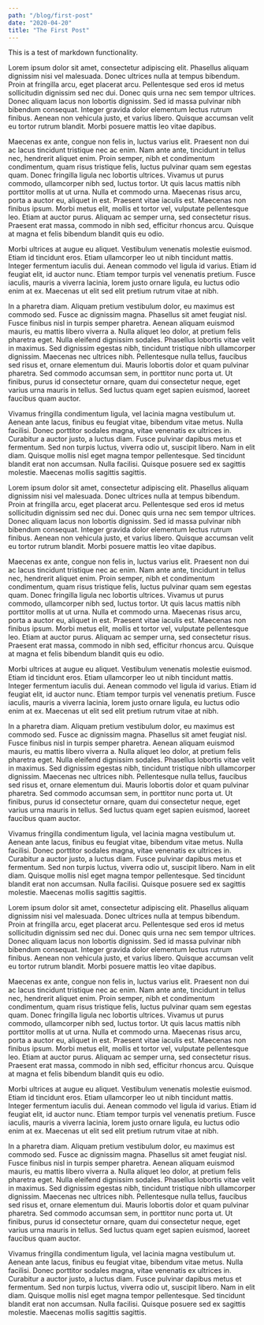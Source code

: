 ```yaml
---
path: "/blog/first-post"
date: "2020-04-20"
title: "The First Post"
---
```

This is a test of markdown functionality.

Lorem ipsum dolor sit amet, consectetur adipiscing elit. Phasellus aliquam dignissim nisi vel malesuada. Donec ultrices nulla at tempus bibendum. Proin at fringilla arcu, eget placerat arcu. Pellentesque sed eros id metus sollicitudin dignissim sed nec dui. Donec quis urna nec sem tempor ultrices. Donec aliquam lacus non lobortis dignissim. Sed id massa pulvinar nibh bibendum consequat. Integer gravida dolor elementum lectus rutrum finibus. Aenean non vehicula justo, et varius libero. Quisque accumsan velit eu tortor rutrum blandit. Morbi posuere mattis leo vitae dapibus.

Maecenas ex ante, congue non felis in, luctus varius elit. Praesent non dui ac lacus tincidunt tristique nec ac enim. Nam ante ante, tincidunt in tellus nec, hendrerit aliquet enim. Proin semper, nibh et condimentum condimentum, quam risus tristique felis, luctus pulvinar quam sem egestas quam. Donec fringilla ligula nec lobortis ultrices. Vivamus ut purus commodo, ullamcorper nibh sed, luctus tortor. Ut quis lacus mattis nibh porttitor mollis at ut urna. Nulla et commodo urna. Maecenas risus arcu, porta a auctor eu, aliquet in est. Praesent vitae iaculis est. Maecenas non finibus ipsum. Morbi metus elit, mollis et tortor vel, vulputate pellentesque leo. Etiam at auctor purus. Aliquam ac semper urna, sed consectetur risus. Praesent erat massa, commodo in nibh sed, efficitur rhoncus arcu. Quisque at magna et felis bibendum blandit quis eu odio.

Morbi ultrices at augue eu aliquet. Vestibulum venenatis molestie euismod. Etiam id tincidunt eros. Etiam ullamcorper leo ut nibh tincidunt mattis. Integer fermentum iaculis dui. Aenean commodo vel ligula id varius. Etiam id feugiat elit, id auctor nunc. Etiam tempor turpis vel venenatis pretium. Fusce iaculis, mauris a viverra lacinia, lorem justo ornare ligula, eu luctus odio enim at ex. Maecenas ut elit sed elit pretium rutrum vitae at nibh.

In a pharetra diam. Aliquam pretium vestibulum dolor, eu maximus est commodo sed. Fusce ac dignissim magna. Phasellus sit amet feugiat nisl. Fusce finibus nisl in turpis semper pharetra. Aenean aliquam euismod mauris, eu mattis libero viverra a. Nulla aliquet leo dolor, at pretium felis pharetra eget. Nulla eleifend dignissim sodales. Phasellus lobortis vitae velit in maximus. Sed dignissim egestas nibh, tincidunt tristique nibh ullamcorper dignissim. Maecenas nec ultrices nibh. Pellentesque nulla tellus, faucibus sed risus et, ornare elementum dui. Mauris lobortis dolor et quam pulvinar pharetra. Sed commodo accumsan sem, in porttitor nunc porta ut. Ut finibus, purus id consectetur ornare, quam dui consectetur neque, eget varius urna mauris in tellus. Sed luctus quam eget sapien euismod, laoreet faucibus quam auctor.

Vivamus fringilla condimentum ligula, vel lacinia magna vestibulum ut. Aenean ante lacus, finibus eu feugiat vitae, bibendum vitae metus. Nulla facilisi. Donec porttitor sodales magna, vitae venenatis ex ultrices in. Curabitur a auctor justo, a luctus diam. Fusce pulvinar dapibus metus et fermentum. Sed non turpis luctus, viverra odio ut, suscipit libero. Nam in elit diam. Quisque mollis nisl eget magna tempor pellentesque. Sed tincidunt blandit erat non accumsan. Nulla facilisi. Quisque posuere sed ex sagittis molestie. Maecenas mollis sagittis sagittis.

Lorem ipsum dolor sit amet, consectetur adipiscing elit. Phasellus aliquam dignissim nisi vel malesuada. Donec ultrices nulla at tempus bibendum. Proin at fringilla arcu, eget placerat arcu. Pellentesque sed eros id metus sollicitudin dignissim sed nec dui. Donec quis urna nec sem tempor ultrices. Donec aliquam lacus non lobortis dignissim. Sed id massa pulvinar nibh bibendum consequat. Integer gravida dolor elementum lectus rutrum finibus. Aenean non vehicula justo, et varius libero. Quisque accumsan velit eu tortor rutrum blandit. Morbi posuere mattis leo vitae dapibus.

Maecenas ex ante, congue non felis in, luctus varius elit. Praesent non dui ac lacus tincidunt tristique nec ac enim. Nam ante ante, tincidunt in tellus nec, hendrerit aliquet enim. Proin semper, nibh et condimentum condimentum, quam risus tristique felis, luctus pulvinar quam sem egestas quam. Donec fringilla ligula nec lobortis ultrices. Vivamus ut purus commodo, ullamcorper nibh sed, luctus tortor. Ut quis lacus mattis nibh porttitor mollis at ut urna. Nulla et commodo urna. Maecenas risus arcu, porta a auctor eu, aliquet in est. Praesent vitae iaculis est. Maecenas non finibus ipsum. Morbi metus elit, mollis et tortor vel, vulputate pellentesque leo. Etiam at auctor purus. Aliquam ac semper urna, sed consectetur risus. Praesent erat massa, commodo in nibh sed, efficitur rhoncus arcu. Quisque at magna et felis bibendum blandit quis eu odio.

Morbi ultrices at augue eu aliquet. Vestibulum venenatis molestie euismod. Etiam id tincidunt eros. Etiam ullamcorper leo ut nibh tincidunt mattis. Integer fermentum iaculis dui. Aenean commodo vel ligula id varius. Etiam id feugiat elit, id auctor nunc. Etiam tempor turpis vel venenatis pretium. Fusce iaculis, mauris a viverra lacinia, lorem justo ornare ligula, eu luctus odio enim at ex. Maecenas ut elit sed elit pretium rutrum vitae at nibh.

In a pharetra diam. Aliquam pretium vestibulum dolor, eu maximus est commodo sed. Fusce ac dignissim magna. Phasellus sit amet feugiat nisl. Fusce finibus nisl in turpis semper pharetra. Aenean aliquam euismod mauris, eu mattis libero viverra a. Nulla aliquet leo dolor, at pretium felis pharetra eget. Nulla eleifend dignissim sodales. Phasellus lobortis vitae velit in maximus. Sed dignissim egestas nibh, tincidunt tristique nibh ullamcorper dignissim. Maecenas nec ultrices nibh. Pellentesque nulla tellus, faucibus sed risus et, ornare elementum dui. Mauris lobortis dolor et quam pulvinar pharetra. Sed commodo accumsan sem, in porttitor nunc porta ut. Ut finibus, purus id consectetur ornare, quam dui consectetur neque, eget varius urna mauris in tellus. Sed luctus quam eget sapien euismod, laoreet faucibus quam auctor.

Vivamus fringilla condimentum ligula, vel lacinia magna vestibulum ut. Aenean ante lacus, finibus eu feugiat vitae, bibendum vitae metus. Nulla facilisi. Donec porttitor sodales magna, vitae venenatis ex ultrices in. Curabitur a auctor justo, a luctus diam. Fusce pulvinar dapibus metus et fermentum. Sed non turpis luctus, viverra odio ut, suscipit libero. Nam in elit diam. Quisque mollis nisl eget magna tempor pellentesque. Sed tincidunt blandit erat non accumsan. Nulla facilisi. Quisque posuere sed ex sagittis molestie. Maecenas mollis sagittis sagittis.

Lorem ipsum dolor sit amet, consectetur adipiscing elit. Phasellus aliquam dignissim nisi vel malesuada. Donec ultrices nulla at tempus bibendum. Proin at fringilla arcu, eget placerat arcu. Pellentesque sed eros id metus sollicitudin dignissim sed nec dui. Donec quis urna nec sem tempor ultrices. Donec aliquam lacus non lobortis dignissim. Sed id massa pulvinar nibh bibendum consequat. Integer gravida dolor elementum lectus rutrum finibus. Aenean non vehicula justo, et varius libero. Quisque accumsan velit eu tortor rutrum blandit. Morbi posuere mattis leo vitae dapibus.

Maecenas ex ante, congue non felis in, luctus varius elit. Praesent non dui ac lacus tincidunt tristique nec ac enim. Nam ante ante, tincidunt in tellus nec, hendrerit aliquet enim. Proin semper, nibh et condimentum condimentum, quam risus tristique felis, luctus pulvinar quam sem egestas quam. Donec fringilla ligula nec lobortis ultrices. Vivamus ut purus commodo, ullamcorper nibh sed, luctus tortor. Ut quis lacus mattis nibh porttitor mollis at ut urna. Nulla et commodo urna. Maecenas risus arcu, porta a auctor eu, aliquet in est. Praesent vitae iaculis est. Maecenas non finibus ipsum. Morbi metus elit, mollis et tortor vel, vulputate pellentesque leo. Etiam at auctor purus. Aliquam ac semper urna, sed consectetur risus. Praesent erat massa, commodo in nibh sed, efficitur rhoncus arcu. Quisque at magna et felis bibendum blandit quis eu odio.

Morbi ultrices at augue eu aliquet. Vestibulum venenatis molestie euismod. Etiam id tincidunt eros. Etiam ullamcorper leo ut nibh tincidunt mattis. Integer fermentum iaculis dui. Aenean commodo vel ligula id varius. Etiam id feugiat elit, id auctor nunc. Etiam tempor turpis vel venenatis pretium. Fusce iaculis, mauris a viverra lacinia, lorem justo ornare ligula, eu luctus odio enim at ex. Maecenas ut elit sed elit pretium rutrum vitae at nibh.

In a pharetra diam. Aliquam pretium vestibulum dolor, eu maximus est commodo sed. Fusce ac dignissim magna. Phasellus sit amet feugiat nisl. Fusce finibus nisl in turpis semper pharetra. Aenean aliquam euismod mauris, eu mattis libero viverra a. Nulla aliquet leo dolor, at pretium felis pharetra eget. Nulla eleifend dignissim sodales. Phasellus lobortis vitae velit in maximus. Sed dignissim egestas nibh, tincidunt tristique nibh ullamcorper dignissim. Maecenas nec ultrices nibh. Pellentesque nulla tellus, faucibus sed risus et, ornare elementum dui. Mauris lobortis dolor et quam pulvinar pharetra. Sed commodo accumsan sem, in porttitor nunc porta ut. Ut finibus, purus id consectetur ornare, quam dui consectetur neque, eget varius urna mauris in tellus. Sed luctus quam eget sapien euismod, laoreet faucibus quam auctor.

Vivamus fringilla condimentum ligula, vel lacinia magna vestibulum ut. Aenean ante lacus, finibus eu feugiat vitae, bibendum vitae metus. Nulla facilisi. Donec porttitor sodales magna, vitae venenatis ex ultrices in. Curabitur a auctor justo, a luctus diam. Fusce pulvinar dapibus metus et fermentum. Sed non turpis luctus, viverra odio ut, suscipit libero. Nam in elit diam. Quisque mollis nisl eget magna tempor pellentesque. Sed tincidunt blandit erat non accumsan. Nulla facilisi. Quisque posuere sed ex sagittis molestie. Maecenas mollis sagittis sagittis.